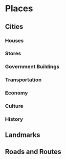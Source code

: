 # Places

## Cities

### Houses

### Stores

### Government Buildings

### Transportation

### Economy

### Culture

### History

## Landmarks

## Roads and Routes
